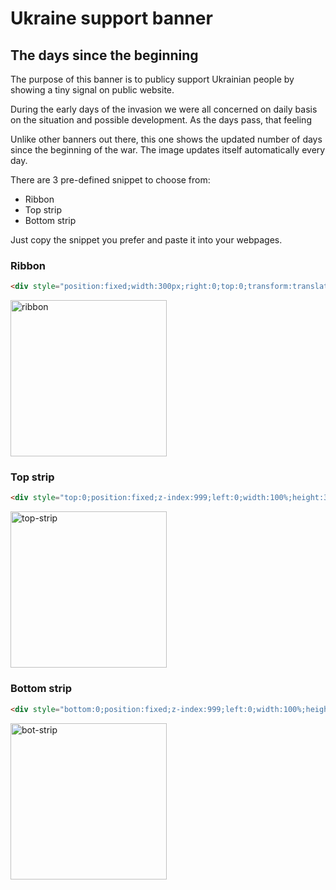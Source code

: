 
# Ukraine support banner
## The days since the beginning

The purpose of this banner is to publicy support Ukrainian people by showing a tiny signal on public website.

During the early days of the invasion we were all concerned on daily basis on the situation and possible development.
As the days pass, that feeling

Unlike other banners out there, this one shows the updated number of days since the beginning of the war.
The image updates itself automatically every day.

There are 3 pre-defined snippet to choose from:

- Ribbon
- Top strip
- Bottom strip

Just copy the snippet you prefer and paste it into your webpages.

### Ribbon

```html
<div style="position:fixed;width:300px;right:0;top:0;transform:translate(80px,50px) rotate(45deg);z-index:999"><img style="width:100%;display:block;" src="https://daily.presenta.workers.dev/GhZD3MDlBN:yvLHzHJhJ"></div>
```

<img width="250" alt="ribbon" src="https://user-images.githubusercontent.com/870788/206793217-0196f8f7-0fda-4079-b4f3-46a8f1738d50.png">


### Top strip

```html
<div style="top:0;position:fixed;z-index:999;left:0;width:100%;height:30px;display:flex;justify-content:center;background: url(https://cache.presenta.workers.dev/GhZD3MDlBN:yvLHzHJhJ?w=20&h=30&gravity=west);"><img src="https://daily.presenta.workers.dev/GhZD3MDlBN:yvLHzHJhJ"></div>
```

<img width="250" alt="top-strip" src="https://user-images.githubusercontent.com/870788/206793435-bb646e4d-d61e-4c5d-80bf-940f8f42c254.png">


### Bottom strip

```html
<div style="bottom:0;position:fixed;z-index:999;left:0;width:100%;height:30px;display:flex;justify-content:center;background: url(https://cache.presenta.workers.dev/GhZD3MDlBN:yvLHzHJhJ?w=20&h=30&gravity=west);"><img src="https://daily.presenta.workers.dev/GhZD3MDlBN:yvLHzHJhJ"></div>
```
<img width="250" alt="bot-strip" src="https://user-images.githubusercontent.com/870788/206793490-a0b74fc4-c140-4f3c-b879-29308cd3a47d.png">

